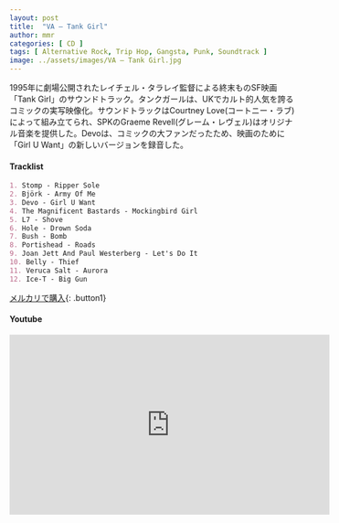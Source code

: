 ```yaml
---
layout: post
title:  "VA – Tank Girl"
author: mmr
categories: [ CD ]
tags: [ Alternative Rock, Trip Hop, Gangsta, Punk, Soundtrack ]
image: ../assets/images/VA – Tank Girl.jpg
---
```


1995年に劇場公開されたレイチェル・タラレイ監督による終末ものSF映画「Tank Girl」のサウンドトラック。タンクガールは、UKでカルト的人気を誇るコミックの実写映像化。サウンドトラックはCourtney Love(コートニー・ラブ)によって組み立てられ、SPKのGraeme Revell(グレーム・レヴェル)はオリジナル音楽を提供した。Devoは、コミックの大ファンだったため、映画のために「Girl U Want」の新しいバージョンを録音した。

#### Tracklist
```md
1. Stomp - Ripper Sole
2. Björk - Army Of Me
3. Devo - Girl U Want
4. The Magnificent Bastards - Mockingbird Girl
5. L7 - Shove
6. Hole - Drown Soda
7. Bush - Bomb
8. Portishead - Roads
9. Joan Jett And Paul Westerberg - Let's Do It
10. Belly - Thief
11. Veruca Salt - Aurora
12. Ice-T - Big Gun
```

[メルカリで購入](https://jp.mercari.com/item/m36900627106?afid=6142608987){: .button1}

#### Youtube
<iframe width="560" height="315" src="https://www.youtube.com/embed/BHRTf5Cz8as?si=Owwzh4Wy6w93LehZ" title="YouTube video player" frameborder="0" allow="accelerometer; autoplay; clipboard-write; encrypted-media; gyroscope; picture-in-picture; web-share" referrerpolicy="strict-origin-when-cross-origin" allowfullscreen></iframe>